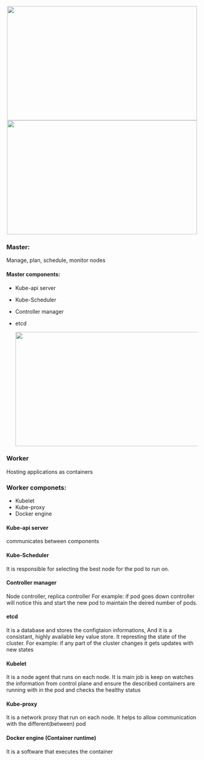 <p align="center">
<img src="https://github.com/mahimanew/Kubernates/assets/24412769/2935e708-4d14-4ee0-b449-60b4b2a8871f" align="center" width="500" height="300">

  
<img src="https://github.com/mahimanew/Kubernates/assets/24412769/b8787df4-7d30-4c9d-b64e-332941fbab5f" align="center" width="500" height="300">
 </p> 




### Master:
Manage, plan, schedule, monitor nodes

#### Master components:
- Kube-api server
- Kube-Scheduler
- Controller manager
- etcd

  <p>
    <img src="https://github.com/mahimanew/Kubernates/assets/24412769/8061e36c-9b91-4859-9db2-76aa2e35bc62" align="center" width="500" height="300">
 </p> 

  </p>

### Worker
Hosting applications as containers

### Worker componets:
- Kubelet
- Kube-proxy
- Docker engine
  
#### Kube-api server
communicates between components

#### Kube-Scheduler
It is responsible for selecting the best node for the pod to run on.

#### Controller manager
Node controller, replica controller
For example: if pod goes down controller will notice this and start the new pod to maintain the deired number of pods.

#### etcd
It is a database and stores the configtaion informations, And  it is a consistant, highly available key value store.
It represting the state of the cluster.
For example: if any part of the cluster changes it gets updates with new states

#### Kubelet
It is a node agent that runs on each node. 
It is main job is keep on watches the information from control plane and ensure the described containers are running with in the pod and checks the healthy status

#### Kube-proxy 
It is a network proxy that run on each node.
It helps to allow communication with the different(between) pod

#### Docker engine (Container runtime)
It is a software that executes the container 


